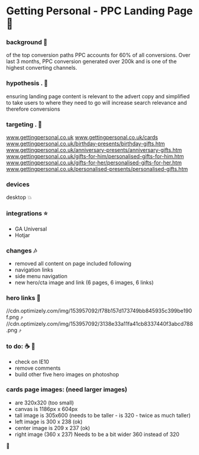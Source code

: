 # Getting Personal - PPC Landing Page :rocket:

### background :pill:
of the top conversion paths PPC accounts for 60% of all conversions. Over last 3 months, PPC conversion generated over 200k
and is one of the highest converting channels.

### hypothesis . :floppy_disk:
ensuring landing page content is relevant to the advert copy and simplified to take users to where they need to go will increase search relevance and therefore conversions

### targeting . :jack_o_lantern:
www.gettingpersonal.co.uk
www.gettingpersonal.co.uk/cards
www.gettingpersonal.co.uk/birthday-presents/birthday-gifts.htm
www.gettingpersonal.co.uk/anniversary-presents/anniversary-gifts.htm
www.gettingpersonal.co.uk/gifts-for-him/personalised-gifts-for-him.htm
www.gettingpersonal.co.uk/gifts-for-her/personalised-gifts-for-her.htm
www.gettingpersonal.co.uk/personalised-presents/personalised-gifts.htm

### devices
desktop   :collision:

### integrations   :star:
- GA Universal
- Hotjar

### changes    :notes:
- removed all content on page included following
-   navigation links
-   side menu navigation
- new hero/cta image and link  (6 pages, 6 images, 6 links)



### hero links     :round_pushpin:
//cdn.optimizely.com/img/153957092/f78b157d173749bb845935c399be190f.png :arrow_heading_up:
//cdn.optimizely.com/img/153957092/3138e33a11fa41cb8337440f3abcd788.png :arrow_heading_up:



### to do: :coffee: :page_facing_up:
- check on IE10
- remove comments
- build other five hero images on photoshop


### cards page images:  (need larger images)
- are 320x320 (too small)
- canvas is 1186px x 604px
- tall image is 305x600    (needs to be taller - is 320 - twice as much taller)
- left image is 300 x 238 (ok)
- center image is 209 x 237 (ok)
- right image (360 x 237)  Needs to be a bit wider  360 instead of 320

:100:
